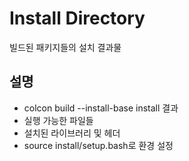 # Install Directory

빌드된 패키지들의 설치 결과물

## 설명
- colcon build --install-base install 결과
- 실행 가능한 파일들
- 설치된 라이브러리 및 헤더
- source install/setup.bash로 환경 설정
